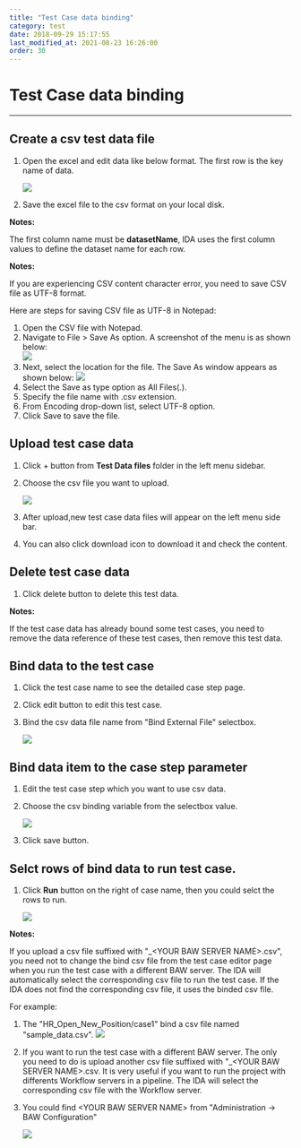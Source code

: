 ```yaml
---
title: "Test Case data binding"
category: test
date: 2018-09-29 15:17:55
last_modified_at: 2021-08-23 16:26:00
order: 30
---
```


# Test Case data binding
***  
 
## Create a csv test data file 

  1. Open the excel and edit data like below format. The first row is the key name of data.
    
     ![][testcase_file]   
  
  2. Save the excel file to the csv format on your local disk.  
  
  **Notes:**
     
   The first column name must be **datasetName**, IDA uses the first column values to define the dataset name for each row.

  
  **Notes:**

   If you are experiencing CSV content character error, you need to save CSV file as UTF-8 format.

   Here are steps for saving CSV file as UTF-8 in Notepad:    

   1. Open the CSV file with Notepad.  
   2. Navigate to File > Save As option. A screenshot of the menu is as shown below:  
     ![][csv-saveas]
   3. Next, select the location for the file. The Save As window appears as shown below: 
     ![][csv-utf-8]
   4. Select the Save as type option as All Files(*.*).  
   5. Specify the file name with .csv extension.  
   6. From Encoding drop-down list, select UTF-8 option.  
   7. Click Save to save the file.  


## Upload test case data 

  1. Click + button from **Test Data files** folder in the left menu sidebar.
 
  2. Choose the csv file you want to upload.
    
     ![][testcase_data_upload]
 
  3. After upload,new test case data files will appear on the left menu side bar.
  
  4. You can also click download icon to download it and check the content.
  
  
## Delete test case data  

  1. Click delete button to delete this test data.  
  
   **Notes:**
     
   If the test case data has already bound some test cases, you need to remove the data reference of these test cases, then remove this test data.   


## Bind data to the test case

  1. Click the test case name to see the detailed case step page.
  
  2. Click edit button to edit this test case.
  
  3. Bind the csv data file name from "Bind External File" selectbox.
  
     ![][testcase_data_binding]
     
     
## Bind data item to the case step parameter

  1. Edit the test case step which you want to use csv data.
  
  2. Choose the csv binding variable  from the selectbox value.
  
     ![][testcase_parameter_binding] 
  
  3. Click save button.  

## Selct rows of bind data to run test case.

  1. Click **Run** button on the right of case name, then you could selct the rows to run.
  
     ![][testcase_data_binding_select_rows]

  **Notes:**

  If you upload a csv file suffixed with "_\<YOUR BAW SERVER NAME\>.csv", you need not to change the bind csv file from the test case editor page when you run the test case with a different BAW server. The IDA will automatically select the corresponding csv file to run the test case. If the IDA does not find the corresponding csv file, it uses the binded csv file.

For example:  

1. The "HR_Open_New_Position/case1" bind a csv file named "sample_data.csv".
   ![][bindcsv]

2. If you want to run the test case with a different BAW server. The only you need to do is upload another csv file suffixed with "_\<YOUR BAW SERVER NAME\>.csv. It is very useful if you want to run the project with differents Workflow servers in a pipeline. The IDA will select the corresponding csv file with the Workflow server.

3. You could find \<YOUR BAW SERVER NAME\> from "Administration -> BAW Configuration"

   ![][bpm_server_name]


  


    
[testcase_file]: ../images/test/test_case_csv.PNG
[testcase_data_upload]: ../images/test/test_case_data_upload.PNG    
[testcase_data_binding]: ../images/test/test_case_data_binding.PNG   
[test_project_delete_button]: ../images/test/test_project_delete_button.PNG
[testcase_parameter_binding]: ../images/test/test_case_parameter_binding.PNG
[bindcsv]: ../images/test/bindcsv.png  
[bpm_server_name]: ../images/test/bpm_server_name.png 
[testcase_data_binding_select_rows]: ../images/test/testcase_data_binding_select_rows.png
[csv-saveas]: ../images/test/csv-saveas.png
[csv-utf-8]: ../images/test/csv-utf-8.png

